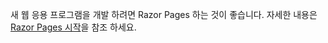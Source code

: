새 웹 응용 프로그램을 개발 하려면 Razor Pages 하는 것이 좋습니다. 자세한 내용은 [Razor Pages 시작](/aspnet/core/tutorials/razor-pages/razor-pages-start)을 참조 하세요.